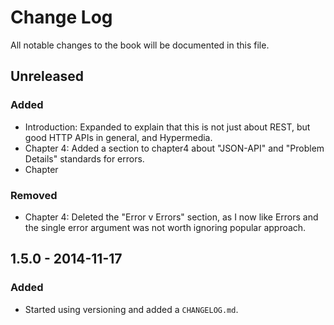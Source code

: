 # Change Log
All notable changes to the book will be documented in this file.

## Unreleased

### Added

- Introduction: Expanded to explain that this is not just about REST, but good HTTP APIs in general, and Hypermedia.
- Chapter 4: Added a section to chapter4 about "JSON-API" and "Problem Details" standards for errors.
- Chapter 

### Removed

- Chapter 4: Deleted the "Error v Errors" section, as I now like Errors and the single error argument was not worth ignoring popular approach.

## 1.5.0 - 2014-11-17

### Added

- Started using versioning and added a `CHANGELOG.md`.